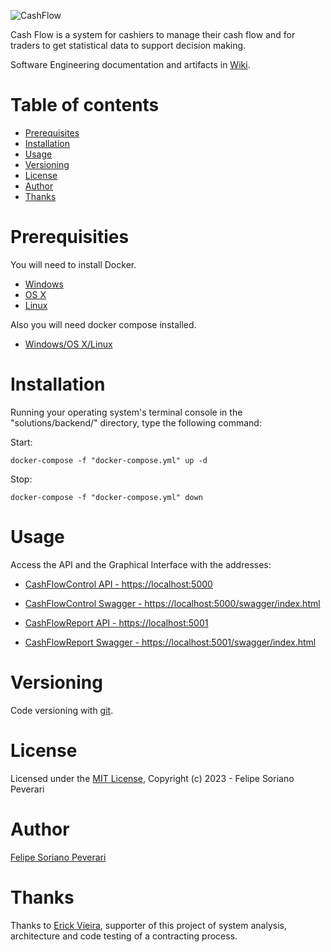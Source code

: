 ![CashFlow](https://raw.githubusercontent.com/sorianopeverari/cash-flow/main/docs/images/logo.png)

Cash Flow is a system for cashiers to manage their cash flow and for traders to get statistical data to support decision making.

Software Engineering documentation and artifacts in [Wiki](https://github.com/sorianopeverari/cash-flow/wiki).

# Table of contents

- [Prerequisites](#Prerequisites)
- [Installation](#Installation)
- [Usage](#Usage)
- [Versioning](#Versioning)
- [License](#License)
- [Author](#Author)
- [Thanks](#Thanks)

# Prerequisities

You will need to install Docker.

* [Windows](https://docs.docker.com/windows/started)
* [OS X](https://docs.docker.com/mac/started/)
* [Linux](https://docs.docker.com/linux/started/)

Also you will need docker compose installed.

* [Windows/OS X/Linux](https://docs.docker.com/compose/)

# Installation

Running your operating system's terminal console in the "solutions/backend/" directory, type the following command:

Start:

```shell
docker-compose -f "docker-compose.yml" up -d
```

Stop:

```shell
docker-compose -f "docker-compose.yml" down
```

# Usage

Access the API and the Graphical Interface with the addresses:

* [CashFlowControl API - https://localhost:5000](https://localhost:5000)
* [CashFlowControl Swagger - https://localhost:5000/swagger/index.html](https://localhost:5000/swagger/index.html)

* [CashFlowReport API - https://localhost:5001](https://localhost:5001)
* [CashFlowReport Swagger - https://localhost:5001/swagger/index.html](https://localhost:5001/swagger/index.html)

# Versioning

Code versioning with [git](https://git-scm.com/).

# License

Licensed under the [MIT License](/LICENSE), Copyright (c) 2023 - Felipe Soriano Peverari

# Author

[Felipe Soriano Peverari](https://github.com/sorianopeverari)

# Thanks

Thanks to [Erick Vieira](https://github.com/vieiraerick), supporter of this project of system analysis, architecture and code testing of a contracting process.

